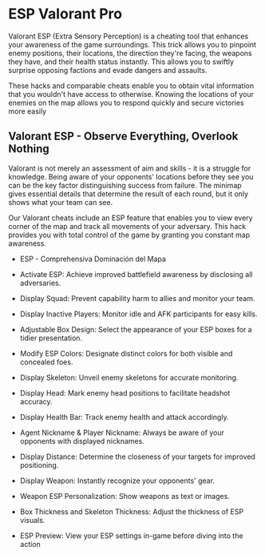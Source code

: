 # ESP Valorant Pro
Valorant ESP (Extra Sensory Perception) is a cheating tool that enhances your awareness of the game surroundings. This trick allows you to pinpoint enemy positions, their locations, the direction they're facing, the weapons they have, and their health status instantly. This allows you to swiftly surprise opposing factions and evade dangers and assaults.

These hacks and comparable cheats enable you to obtain vital information that you wouldn't have access to otherwise. Knowing the locations of your enemies on the map allows you to respond quickly and secure victories more easily



## Valorant ESP - Observe Everything, Overlook Nothing

Valorant is not merely an assessment of aim and skills - it is a struggle for knowledge. Being aware of your opponents' locations before they see you can be the key factor distinguishing success from failure. The minimap gives essential details that determine the result of each round, but it only shows what your team can see.

Our Valorant cheats include an ESP feature that enables you to view every corner of the map and track all movements of your adversary. This hack provides you with total control of the game by granting you constant map awareness.

- ESP - Comprehensiva Dominación del Mapa

- Activate ESP: Achieve improved battlefield awareness by disclosing all adversaries.

- Display Squad: Prevent capability harm to allies and monitor your team.

- Display Inactive Players: Monitor idle and AFK participants for easy kills.

- Adjustable Box Design: Select the appearance of your ESP boxes for a tidier presentation.

- Modify ESP Colors: Designate distinct colors for both visible and concealed foes.

- Display Skeleton: Unveil enemy skeletons for accurate monitoring.

- Display Head: Mark enemy head positions to facilitate headshot accuracy.

- Display Health Bar: Track enemy health and attack accordingly.

- Agent Nickname & Player Nickname: Always be aware of your opponents with displayed nicknames.

- Display Distance: Determine the closeness of your targets for improved positioning.

- Display Weapon: Instantly recognize your opponents' gear.

- Weapon ESP Personalization: Show weapons as text or images.

- Box Thickness and Skeleton Thickness: Adjust the thickness of ESP visuals.

- ESP Preview: View your ESP settings in-game before diving into the action
